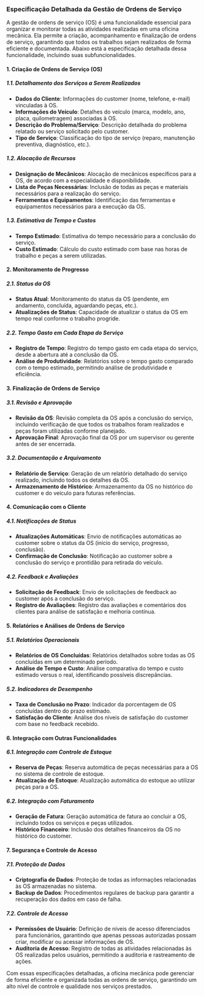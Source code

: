 ### Especificação Detalhada da Gestão de Ordens de Serviço

A gestão de ordens de serviço (OS) é uma funcionalidade essencial para organizar e monitorar todas as atividades
realizadas em uma oficina mecânica. Ela permite a criação, acompanhamento e finalização de ordens de serviço, garantindo
que todos os trabalhos sejam realizados de forma eficiente e documentada. Abaixo está a especificação detalhada dessa
funcionalidade, incluindo suas subfuncionalidades.

#### 1. Criação de Ordens de Serviço (OS)

##### 1.1. Detalhamento dos Serviços a Serem Realizados

- **Dados do Cliente**: Informações do customer (nome, telefone, e-mail) vinculadas à OS.
- **Informações do Veículo**: Detalhes do veículo (marca, modelo, ano, placa, quilometragem) associadas à OS.
- **Descrição do Problema/Serviço**: Descrição detalhada do problema relatado ou serviço solicitado pelo customer.
- **Tipo de Serviço**: Classificação do tipo de serviço (reparo, manutenção preventiva, diagnóstico, etc.).

##### 1.2. Alocação de Recursos

- **Designação de Mecânicos**: Alocação de mecânicos específicos para a OS, de acordo com a especialidade e
  disponibilidade.
- **Lista de Peças Necessárias**: Inclusão de todas as peças e materiais necessários para a realização do serviço.
- **Ferramentas e Equipamentos**: Identificação das ferramentas e equipamentos necessários para a execução da OS.

##### 1.3. Estimativa de Tempo e Custos

- **Tempo Estimado**: Estimativa do tempo necessário para a conclusão do serviço.
- **Custo Estimado**: Cálculo do custo estimado com base nas horas de trabalho e peças a serem utilizadas.

#### 2. Monitoramento de Progresso

##### 2.1. Status da OS

- **Status Atual**: Monitoramento do status da OS (pendente, em andamento, concluída, aguardando peças, etc.).
- **Atualizações de Status**: Capacidade de atualizar o status da OS em tempo real conforme o trabalho progride.

##### 2.2. Tempo Gasto em Cada Etapa do Serviço

- **Registro de Tempo**: Registro do tempo gasto em cada etapa do serviço, desde a abertura até a conclusão da OS.
- **Análise de Produtividade**: Relatórios sobre o tempo gasto comparado com o tempo estimado, permitindo análise de
  produtividade e eficiência.

#### 3. Finalização de Ordens de Serviço

##### 3.1. Revisão e Aprovação

- **Revisão da OS**: Revisão completa da OS após a conclusão do serviço, incluindo verificação de que todos os trabalhos
  foram realizados e peças foram utilizadas conforme planejado.
- **Aprovação Final**: Aprovação final da OS por um supervisor ou gerente antes de ser encerrada.

##### 3.2. Documentação e Arquivamento

- **Relatório de Serviço**: Geração de um relatório detalhado do serviço realizado, incluindo todos os detalhes da OS.
- **Armazenamento de Histórico**: Armazenamento da OS no histórico do customer e do veículo para futuras referências.

#### 4. Comunicação com o Cliente

##### 4.1. Notificações de Status

- **Atualizações Automáticas**: Envio de notificações automáticas ao customer sobre o status da OS (início do serviço,
  progresso, conclusão).
- **Confirmação de Conclusão**: Notificação ao customer sobre a conclusão do serviço e prontidão para retirada do
  veículo.

##### 4.2. Feedback e Avaliações

- **Solicitação de Feedback**: Envio de solicitações de feedback ao customer após a conclusão do serviço.
- **Registro de Avaliações**: Registro das avaliações e comentários dos clientes para análise de satisfação e melhoria
  contínua.

#### 5. Relatórios e Análises de Ordens de Serviço

##### 5.1. Relatórios Operacionais

- **Relatórios de OS Concluídas**: Relatórios detalhados sobre todas as OS concluídas em um determinado período.
- **Análise de Tempo e Custo**: Análise comparativa do tempo e custo estimado versus o real, identificando possíveis
  discrepâncias.

##### 5.2. Indicadores de Desempenho

- **Taxa de Conclusão no Prazo**: Indicador da porcentagem de OS concluídas dentro do prazo estimado.
- **Satisfação do Cliente**: Análise dos níveis de satisfação do customer com base no feedback recebido.

#### 6. Integração com Outras Funcionalidades

##### 6.1. Integração com Controle de Estoque

- **Reserva de Peças**: Reserva automática de peças necessárias para a OS no sistema de controle de estoque.
- **Atualização de Estoque**: Atualização automática do estoque ao utilizar peças para a OS.

##### 6.2. Integração com Faturamento

- **Geração de Fatura**: Geração automática de fatura ao concluir a OS, incluindo todos os serviços e peças utilizados.
- **Histórico Financeiro**: Inclusão dos detalhes financeiros da OS no histórico do customer.

#### 7. Segurança e Controle de Acesso

##### 7.1. Proteção de Dados

- **Criptografia de Dados**: Proteção de todas as informações relacionadas às OS armazenadas no sistema.
- **Backup de Dados**: Procedimentos regulares de backup para garantir a recuperação dos dados em caso de falha.

##### 7.2. Controle de Acesso

- **Permissões de Usuário**: Definição de níveis de acesso diferenciados para funcionários, garantindo que apenas
  pessoas autorizadas possam criar, modificar ou acessar informações de OS.
- **Auditoria de Acesso**: Registro de todas as atividades relacionadas às OS realizadas pelos usuários, permitindo a
  auditoria e rastreamento de ações.

Com essas especificações detalhadas, a oficina mecânica pode gerenciar de forma eficiente e organizada todas as ordens
de serviço, garantindo um alto nível de controle e qualidade nos serviços prestados.